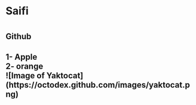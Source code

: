 # <h1> Saifi <h1>
<h2> Github <h2> 
1- Apple <br>
2- orange <br>
![Image of Yaktocat](https://octodex.github.com/images/yaktocat.png)
